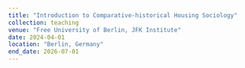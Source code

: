 ```yaml
---
title: "Introduction to Comparative-historical Housing Sociology"
collection: teaching
venue: "Free University of Berlin, JFK Institute"
date: 2024-04-01
location: "Berlin, Germany"
end_date: 2026-07-01
---
```



